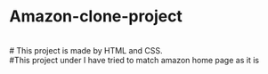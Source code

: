 # Amazon-clone-project 
<br>
# This project is made by HTML and CSS.
<br>
#This project under I have tried to match amazon home page as it is
